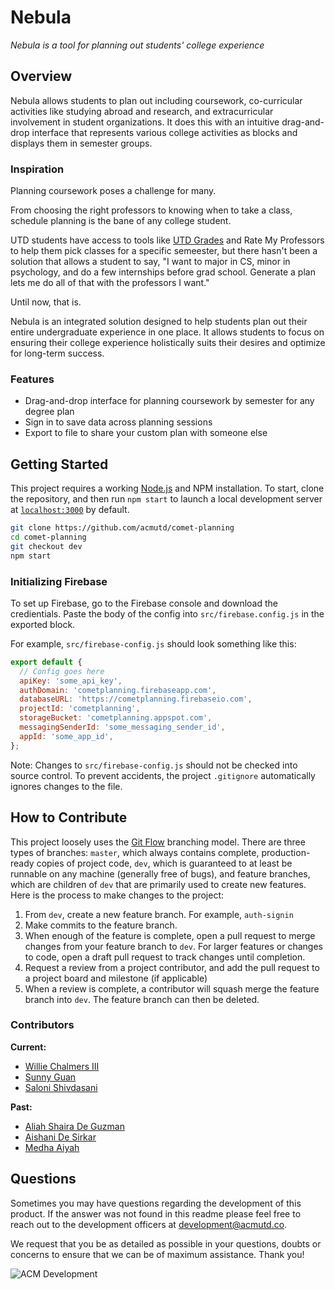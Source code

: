 # Nebula
*Nebula is a tool for planning out students' college experience*

## Overview
Nebula allows students to plan out including coursework, co-curricular activities
like studying abroad and research, and extracurricular involvement in student organizations.
It does this with an intuitive drag-and-drop interface that represents various college activities
as blocks and displays them in semester groups.

### Inspiration
Planning coursework poses a challenge for many.

From choosing the right professors to knowing when to take a class, schedule planning is the bane
of any college student.

UTD students have access to tools like [UTD Grades](https://utdgrades.com) and Rate My Professors 
to help them pick classes for a specific semeester, but there hasn't been a solution that allows
a student to say, "I want to major in CS, minor in psychology, and do a few internships before
grad school. Generate a plan lets me do all of that with the professors I want."

Until now, that is.

Nebula is an integrated solution designed to help students plan out their entire
undergraduate experience in one place. It allows students to focus on ensuring their college
experience holistically suits their desires and optimize for long-term success.

### Features
- Drag-and-drop interface for planning coursework by semester for any degree plan
- Sign in to save data across planning sessions
- Export to file to share your custom plan with someone else

## Getting Started
This project requires a working [Node.js](https://nodejs.org/en/) and NPM installation.
To start, clone the repository, and then run `npm start` to launch a local development server
at [`localhost:3000`](https://localhost:3000) by default.

```bash
git clone https://github.com/acmutd/comet-planning
cd comet-planning
git checkout dev
npm start
```

### Initializing Firebase
To set up Firebase, go to the Firebase console and download the credientials. Paste the
body of the config into `src/firebase.config.js` in the exported block.

For example, `src/firebase-config.js` should look something like this:
```js
export default {
  // Config goes here
  apiKey: 'some_api_key',
  authDomain: 'cometplanning.firebaseapp.com',
  databaseURL: 'https://cometplanning.firebaseio.com',
  projectId: 'cometplanning',
  storageBucket: 'cometplanning.appspot.com',
  messagingSenderId: 'some_messaging_sender_id',
  appId: 'some_app_id',
};
```

Note: Changes to `src/firebase-config.js` should not be checked into source
control. To prevent accidents, the project `.gitignore` automatically ignores
changes to the file.

## How to Contribute

This project loosely uses the [Git Flow](https://nvie.com/posts/a-successful-git-branching-model/) branching model.
There are three types of branches: `master`, which always contains complete, production-ready copies of project code, `dev`, which is guaranteed to at least be runnable on any machine (generally free of bugs), and feature branches, which are children of `dev` that are primarily used to create new features.
Here is the process to make changes to the project:

1. From `dev`, create a new feature branch. For example, `auth-signin`
2. Make commits to the feature branch.
3. When enough of the feature is complete, open a pull request to merge changes from your feature branch to `dev`. For larger features or changes to code, open a draft pull request to track changes until completion.
4. Request a review from a project contributor, and add the pull request to a project board and milestone (if applicable)
5. When a review is complete, a contributor will squash merge the feature branch into `dev`. The feature branch can then be deleted.

### Contributors
**Current:**
- [Willie Chalmers III](https://www.linkedin.com/in/willie-chalmers-iii/)
- [Sunny Guan](https://www.linkedin.com/in/sunny-guan)
- [Saloni Shivdasani](https://www.linkedin.com/in/saloni-s/)

**Past:**
- [Aliah Shaira De Guzman](https://www.linkedin.com/in/aliahdg/)
- [Aishani De Sirkar](https://www.linkedin.com/in/aishani-de-sirkar-9222a7170/)
- [Medha Aiyah](https://www.linkedin.com/in/medha-aiyah/)

## Questions

Sometimes you may have questions regarding the development of this product. If the answer was not found in this readme please feel free to reach out to the development officers at [development@acmutd.co](mailto:development@acmutd.co).

We request that you be as detailed as possible in your questions, doubts or concerns to ensure that we can be of maximum assistance. Thank you!

![ACM Development](https://www.acmutd.co/brand/Development/Banners/light_dark_background.png)
